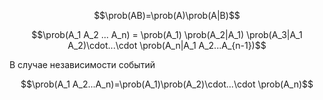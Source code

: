 $$\prob(AB)=\prob(A)\prob(A|B)$$

$$\prob(A_1 A_2 ... A_n) = \prob(A_1) \prob(A_2|A_1) \prob(A_3|A_1 A_2)\cdot...\cdot \prob(A_n|A_1 A_2...A_{n-1})$$

В случае независимости событий

$$\prob(A_1 A_2...A_n)=\prob(A_1)\prob(A_2)\cdot...\cdot \prob(A_n)$$
